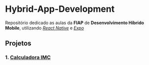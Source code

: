 # Hybrid-App-Development
Repositório dedicado as aulas da **FIAP** de **Desenvolvimento Híbrido Mobile**, utilizando [*React Native*](https://reactnative.dev) e [*Expo*](https://expo.dev)

## Projetos
### 1. [Calculadora IMC](https://github.com/andrebeolchi/Hybrid-App-Development/tree/main/CalculadoraIMC)
